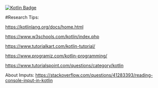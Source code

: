 [![Kotlin Badge](https://img.shields.io/badge/kotlin-v1.710-884dff?style=flat-square&logo=Kotlin)](https://kotlinlang.org)

#Research Tips:

https://kotlinlang.org/docs/home.html

https://www.w3schools.com/kotlin/index.php

https://www.tutorialkart.com/kotlin-tutorial/

https://www.programiz.com/kotlin-programming/

https://www.tutorialspoint.com/questions/category/kotlin

About Imputs:
https://stackoverflow.com/questions/41283393/reading-console-input-in-kotlin
